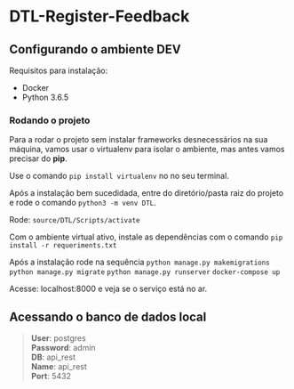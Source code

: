 # DTL-Register-Feedback

## Configurando o ambiente DEV

Requisitos para instalação:
<ul>
    <li>Docker</li>
    <li>Python 3.6.5</li>
</ul>

### Rodando o projeto

Para a rodar o projeto sem instalar frameworks desnecessários na sua máquina, vamos usar o virtualenv para isolar o ambiente, mas antes vamos precisar do **pip**.

Use o comando `pip install virtualenv` no no seu terminal.

Após a instalação bem sucedidada, entre do diretório/pasta raiz do projeto e rode o comando `python3 -m venv DTL`.

Rode: `source/DTL/Scripts/activate`

Com o ambiente virtual ativo, instale as dependências com o comando `pip install -r requeriments.txt`

Após a instalação rode na sequência `python manage.py makemigrations`
`python manage.py migrate`
`python manage.py runserver`
`docker-compose up`

Acesse: localhost:8000 e veja se o serviço está no ar.



## Acessando o banco de dados local
>**User**: postgres
<br>**Password**: admin
<br>**DB**: api_rest
<br>**Name**: api_rest
<br>**Port**: 5432
